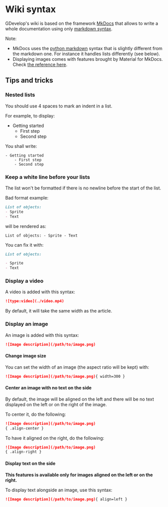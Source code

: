 # Wiki syntax

GDevelop's wiki is based on the framework [MkDocs](https://www.mkdocs.org/) that allows to write a whole documentation using only [markdown syntax](https://www.mkdocs.org/user-guide/writing-your-docs/#writing-with-markdown).

Note:

- MkDocs uses the [python markdown](https://python-markdown.github.io/) syntax that is slightly different from the markdown one. For instance it handles lists differently (see below).
- Displaying images comes with features brought by Material for MkDocs. Check [the reference here](https://squidfunk.github.io/mkdocs-material/reference/images/).

## Tips and tricks

### Nested lists

You should use 4 spaces to mark an indent in a list.

For example, to display:

- Getting started
  - First step
  - Second step

You shall write:

```
- Getting started
    - First step
    - Second step
```

### Keep a white line before your lists

The list won't be formatted if there is no newline before the start of the list.

Bad format example:

```md
List of objects:
- Sprite
- Text
```

will be rendered as:

```
List of objects: - Sprite - Text
```

You can fix it with:

```md
List of objects:

- Sprite
- Text
```

### Display a video

A video is added with this syntax:

```md
![type:video](./video.mp4)
```

By default, it will take the same width as the article.

### Display an image

An image is added with this syntax:

```md
![Image description](/path/to/image.png)
```

#### Change image size

You can set the width of an image (the aspect ratio will be kept) with:

```md
![Image description](/path/to/image.png){ width=300 }
```

#### Center an image with no text on the side

By default, the image will be aligned on the left and there will be no text displayed on the left or on the right of the image.

To center it, do the following:

```md
![Image description](/path/to/image.png)
{ .align-center }
```

To have it aligned on the right, do the following:

```md
![Image description](/path/to/image.png)
{ .align-right }
```

#### Display text on the side

**This features is available only for images aligned on the left or on the right.**

To display text alongside an image, use this syntax:

```md
![Image description](/path/to/image.png){ align=left }
```
